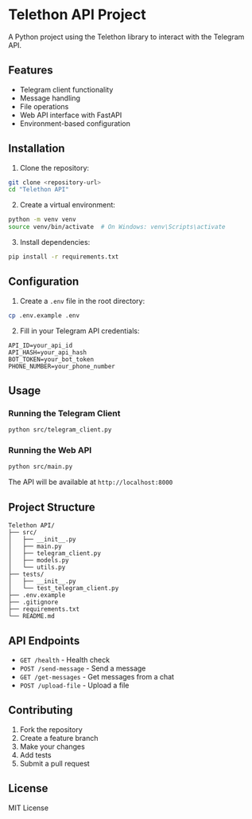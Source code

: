 # Telethon API Project

A Python project using the Telethon library to interact with the Telegram API.

## Features

- Telegram client functionality
- Message handling
- File operations
- Web API interface with FastAPI
- Environment-based configuration

## Installation

1. Clone the repository:
```bash
git clone <repository-url>
cd "Telethon API"
```

2. Create a virtual environment:
```bash
python -m venv venv
source venv/bin/activate  # On Windows: venv\Scripts\activate
```

3. Install dependencies:
```bash
pip install -r requirements.txt
```

## Configuration

1. Create a `.env` file in the root directory:
```bash
cp .env.example .env
```

2. Fill in your Telegram API credentials:
```
API_ID=your_api_id
API_HASH=your_api_hash
BOT_TOKEN=your_bot_token
PHONE_NUMBER=your_phone_number
```

## Usage

### Running the Telegram Client
```bash
python src/telegram_client.py
```

### Running the Web API
```bash
python src/main.py
```

The API will be available at `http://localhost:8000`

## Project Structure

```
Telethon API/
├── src/
│   ├── __init__.py
│   ├── main.py
│   ├── telegram_client.py
│   ├── models.py
│   └── utils.py
├── tests/
│   ├── __init__.py
│   └── test_telegram_client.py
├── .env.example
├── .gitignore
├── requirements.txt
└── README.md
```

## API Endpoints

- `GET /health` - Health check
- `POST /send-message` - Send a message
- `GET /get-messages` - Get messages from a chat
- `POST /upload-file` - Upload a file

## Contributing

1. Fork the repository
2. Create a feature branch
3. Make your changes
4. Add tests
5. Submit a pull request

## License

MIT License 